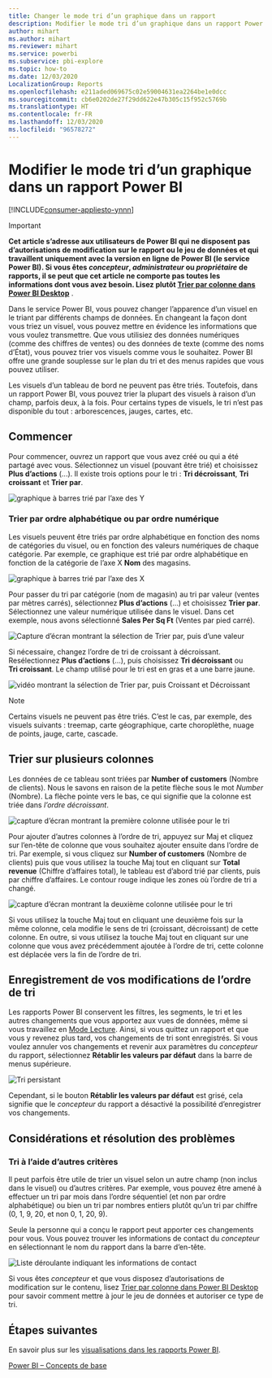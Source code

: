 ```yaml
---
title: Changer le mode tri d’un graphique dans un rapport
description: Modifier le mode tri d’un graphique dans un rapport Power BI
author: mihart
ms.author: mihart
ms.reviewer: mihart
ms.service: powerbi
ms.subservice: pbi-explore
ms.topic: how-to
ms.date: 12/03/2020
LocalizationGroup: Reports
ms.openlocfilehash: e211aded069675c02e59004631ea2264be1e0dcc
ms.sourcegitcommit: cb6e0202de27f29dd622e47b305c15f952c5769b
ms.translationtype: HT
ms.contentlocale: fr-FR
ms.lasthandoff: 12/03/2020
ms.locfileid: "96578272"
---
```

# <a name="change-how-a-chart-is-sorted-in-a-power-bi-report"></a>Modifier le mode tri d’un graphique dans un rapport Power BI

[!INCLUDE[consumer-appliesto-ynnn](../includes/consumer-appliesto-ynnn.md)]


> [!IMPORTANT]
> **Cet article s’adresse aux utilisateurs de Power BI qui ne disposent pas d’autorisations de modification sur le rapport ou le jeu de données et qui travaillent uniquement avec la version en ligne de Power BI (le service Power BI). Si vous êtes *concepteur*, *administrateur* ou *propriétaire* de rapports, il se peut que cet article ne comporte pas toutes les informations dont vous avez besoin. Lisez plutôt [Trier par colonne dans Power BI Desktop](../create-reports/desktop-sort-by-column.md)** .

Dans le service Power BI, vous pouvez changer l’apparence d’un visuel en le triant par différents champs de données. En changeant la façon dont vous triez un visuel, vous pouvez mettre en évidence les informations que vous voulez transmettre. Que vous utilisiez des données numériques (comme des chiffres de ventes) ou des données de texte (comme des noms d’État), vous pouvez trier vos visuels comme vous le souhaitez. Power BI offre une grande souplesse sur le plan du tri et des menus rapides que vous pouvez utiliser. 

Les visuels d’un tableau de bord ne peuvent pas être triés. Toutefois, dans un rapport Power BI, vous pouvez trier la plupart des visuels à raison d’un champ, parfois deux, à la fois. Pour certains types de visuels, le tri n’est pas disponible du tout : arborescences, jauges, cartes, etc. 

## <a name="get-started"></a>Commencer

Pour commencer, ouvrez un rapport que vous avez créé ou qui a été partagé avec vous. Sélectionnez un visuel (pouvant être trié) et choisissez **Plus d’actions** (...).  Il existe trois options pour le tri : **Tri décroissant**, **Tri croissant** et **Trier par**. 
    

![graphique à barres trié par l’axe des Y](media/end-user-change-sort/power-bi-actions.png)

### <a name="sort-alphabetically-or-numerically"></a>Trier par ordre alphabétique ou par ordre numérique

Les visuels peuvent être triés par ordre alphabétique en fonction des noms de catégories du visuel, ou en fonction des valeurs numériques de chaque catégorie. Par exemple, ce graphique est trié par ordre alphabétique en fonction de la catégorie de l’axe X **Nom** des magasins.

![graphique à barres trié par l’axe des X](media/end-user-change-sort/powerbi-sort-category.png)

Pour passer du tri par catégorie (nom de magasin) au tri par valeur (ventes par mètres carrés), sélectionnez **Plus d’actions** (...) et choisissez **Trier par**. Sélectionnez une valeur numérique utilisée dans le visuel.  Dans cet exemple, nous avons sélectionné **Sales Per Sq Ft** (Ventes par pied carré).

![Capture d’écran montrant la sélection de Trier par, puis d’une valeur](media/end-user-change-sort/power-bi-sort-value.png)

Si nécessaire, changez l’ordre de tri de croissant à décroissant.  Resélectionnez **Plus d’actions** (...), puis choisissez **Tri décroissant** ou **Tri croissant**. Le champ utilisé pour le tri est en gras et a une barre jaune.

   ![vidéo montrant la sélection de Trier par, puis Croissant et Décroissant](media/end-user-change-sort/sort.gif)

> [!NOTE]
> Certains visuels ne peuvent pas être triés. C’est le cas, par exemple, des visuels suivants : treemap, carte géographique, carte choroplèthe, nuage de points, jauge, carte, cascade.

## <a name="sorting-by-multiple-columns"></a>Trier sur plusieurs colonnes
Les données de ce tableau sont triées par **Number of customers** (Nombre de clients).  Nous le savons en raison de la petite flèche sous le mot *Number* (Nombre). La flèche pointe vers le bas, ce qui signifie que la colonne est triée dans *l’ordre décroissant*.

![capture d’écran montrant la première colonne utilisée pour le tri](media/end-user-change-sort/power-bi-sort-column.png)


Pour ajouter d’autres colonnes à l’ordre de tri, appuyez sur Maj et cliquez sur l’en-tête de colonne que vous souhaitez ajouter ensuite dans l’ordre de tri. Par exemple, si vous cliquez sur **Number of customers** (Nombre de clients) puis que vous utilisez la touche Maj tout en cliquant sur **Total revenue** (Chiffre d’affaires total), le tableau est d’abord trié par clients, puis par chiffre d’affaires. Le contour rouge indique les zones où l’ordre de tri a changé.

![capture d’écran montrant la deuxième colonne utilisée pour le tri](media/end-user-change-sort/power-bi-sort-second.png)

Si vous utilisez la touche Maj tout en cliquant une deuxième fois sur la même colonne, cela modifie le sens de tri (croissant, décroissant) de cette colonne. En outre, si vous utilisez la touche Maj tout en cliquant sur une colonne que vous avez précédemment ajoutée à l’ordre de tri, cette colonne est déplacée vers la fin de l’ordre de tri.


## <a name="saving-changes-you-make-to-sort-order"></a>Enregistrement de vos modifications de l’ordre de tri
Les rapports Power BI conservent les filtres, les segments, le tri et les autres changements que vous apportez aux vues de données, même si vous travaillez en [Mode Lecture](end-user-reading-view.md). Ainsi, si vous quittez un rapport et que vous y revenez plus tard, vos changements de tri sont enregistrés.  Si vous voulez annuler vos changements et revenir aux paramètres du *concepteur* du rapport, sélectionnez **Rétablir les valeurs par défaut** dans la barre de menus supérieure. 

![Tri persistant](media/end-user-change-sort/power-bi-reset.png)

Cependant, si le bouton **Rétablir les valeurs par défaut** est grisé, cela signifie que le *concepteur* du rapport a désactivé la possibilité d’enregistrer vos changements.

<a name="other"></a>
## <a name="considerations-and-troubleshooting"></a>Considérations et résolution des problèmes

### <a name="sorting-using-other-criteria"></a>Tri à l’aide d’autres critères
Il peut parfois être utile de trier un visuel selon un autre champ (non inclus dans le visuel) ou d’autres critères.  Par exemple, vous pouvez être amené à effectuer un tri par mois dans l’ordre séquentiel (et non par ordre alphabétique) ou bien un tri par nombres entiers plutôt qu’un tri par chiffre (0, 1, 9, 20, et non 0, 1, 20, 9).  

Seule la personne qui a conçu le rapport peut apporter ces changements pour vous. Vous pouvez trouver les informations de contact du *concepteur* en sélectionnant le nom du rapport dans la barre d’en-tête.

![Liste déroulante indiquant les informations de contact](media/end-user-change-sort/power-bi-heading.png)

Si vous êtes *concepteur* et que vous disposez d’autorisations de modification sur le contenu, lisez [Trier par colonne dans Power BI Desktop](../create-reports/desktop-sort-by-column.md) pour savoir comment mettre à jour le jeu de données et autoriser ce type de tri.

## <a name="next-steps"></a>Étapes suivantes
En savoir plus sur les [visualisations dans les rapports Power BI](end-user-visualizations.md).

[Power BI – Concepts de base](end-user-basic-concepts.md)
